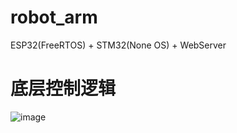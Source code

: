 # robot_arm
ESP32(FreeRTOS) + STM32(None OS) + WebServer

# 底层控制逻辑
![image](https://github.com/hhhhc-da/robot_arm/blob/MicroController/UART%E8%AE%BE%E8%AE%A1%E6%A0%87%E5%87%86.png)
